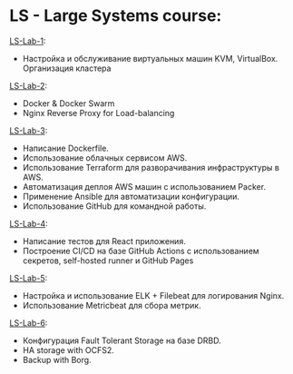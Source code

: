 # LS - Large Systems course:

[LS-Lab-1](https://github.com/C4tWithShell/LS-Lab-1):

- Настройка и обслуживание виртуальных машин KVM, VirtualBox. Организация кластера

[LS-Lab-2](https://github.com/C4tWithShell/LS-Lab-2):

- Docker & Docker Swarm
- Nginx Reverse Proxy for Load-balancing

[LS-Lab-3](https://github.com/C4tWithShell/LS-Lab-3):

- Написание Dockerfile.
- Использование облачных сервисом AWS.
- Использование Terraform для разворачивания инфраструктуры в AWS.
- Автоматизация деплоя AWS машин с использованием Packer.
- Применение Ansible для автоматизации конфигурации.
- Использование GitHub для командной работы.

[LS-Lab-4](https://github.com/C4tWithShell/LS-Lab-4):

- Написание тестов для React приложения.
- Построение CI/CD на базе GitHub Actions с использованием секретов, self-hosted runner и GitHub Pages

[LS-Lab-5](https://github.com/C4tWithShell/LS-Lab-5):

- Настройка и использование ELK + Filebeat для логирования Nginx.
- Использование Metricbeat для сбора метрик.

[LS-Lab-6](https://github.com/C4tWithShell/LS-Lab-6):

- Конфигурация Fault Tolerant Storage на базе DRBD.
- HA storage with OCFS2.
- Backup with Borg.
